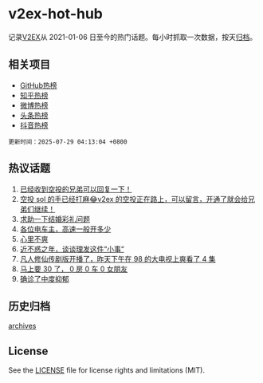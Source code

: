# v2ex-hot-hub

 记录[V2EX](https://www.v2ex.com/)从 2021-01-06 日至今的热门话题。每小时抓取一次数据，按天[归档](archives)。
 
 ## 相关项目

- [GitHub热榜](https://github.com/lonnyzhang423/github-hot-hub)
- [知乎热榜](https://github.com/lonnyzhang423/zhihu-hot-hub)
- [微博热榜](https://github.com/lonnyzhang423/weibo-hot-hub)
- [头条热榜](https://github.com/lonnyzhang423/toutiao-hot-hub)
- [抖音热榜](https://github.com/lonnyzhang423/douyin-hot-hub)


 `更新时间：2025-07-29 04:13:04 +0800`

## 热议话题

1. [已经收到空投的兄弟可以回复一下！](https://www.v2ex.com/t/1148150)
1. [空投 sol 的手已经打麻😂v2ex 的空投正在路上，可以留言，开通了就会给兄弟们继续！](https://www.v2ex.com/t/1148293)
1. [求助一下结婚彩礼问题](https://www.v2ex.com/t/1148155)
1. [各位电车主，高速一般开多少](https://www.v2ex.com/t/1148194)
1. [心里不爽](https://www.v2ex.com/t/1148093)
1. [近不惑之年，谈谈理发这件“小事“](https://www.v2ex.com/t/1148198)
1. [凡人修仙传剧版开播了，昨天下午在 98 的大电视上爽看了 4 集](https://www.v2ex.com/t/1148109)
1. [马上要 30 了， 0 房 0 车 0 女朋友](https://www.v2ex.com/t/1148250)
1. [确诊了中度抑郁](https://www.v2ex.com/t/1148230)

## 历史归档

[archives](archives)

## License

See the [LICENSE](LICENSE) file for license rights and limitations (MIT).
